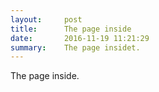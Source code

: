 ```yaml
---
layout:     post
title:      The page inside
date:       2016-11-19 11:21:29
summary:    The page insidet.
---
```


The page inside.